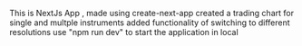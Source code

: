 This is NextJs App , made using create-next-app
created a trading chart for single and multple instruments
added functionality of switching to different resolutions
use "npm run dev" to start the application in local
